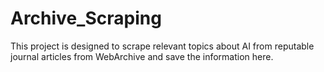 # Archive_Scraping

This project is designed to scrape relevant topics about AI from reputable journal articles from WebArchive and save the information here.
